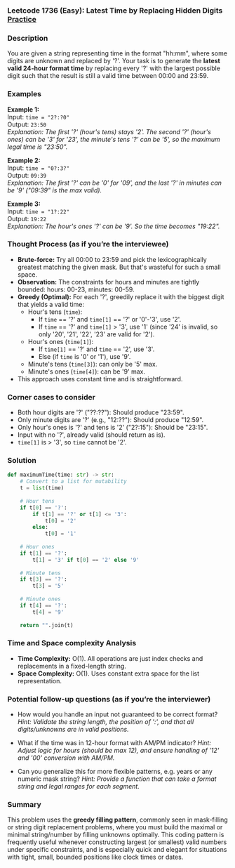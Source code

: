 ### Leetcode 1736 (Easy): Latest Time by Replacing Hidden Digits [Practice](https://leetcode.com/problems/latest-time-by-replacing-hidden-digits)

### Description  
You are given a string representing time in the format "hh:mm", where some digits are unknown and replaced by '?'. Your task is to generate the **latest valid 24-hour format time** by replacing every '?' with the largest possible digit such that the result is still a valid time between 00:00 and 23:59.

### Examples  

**Example 1:**  
Input: `time = "2?:?0"`  
Output: `23:50`  
*Explanation: The first '?' (hour's tens) stays '2'. The second '?' (hour's ones) can be '3' for '23', the minute's tens '?' can be '5', so the maximum legal time is "23:50".*

**Example 2:**  
Input: `time = "0?:3?"`  
Output: `09:39`  
*Explanation: The first '?' can be '0' for '09', and the last '?' in minutes can be '9' ("09:39" is the max valid).*

**Example 3:**  
Input: `time = "1?:22"`  
Output: `19:22`  
*Explanation: The hour's ones '?' can be '9'. So the time becomes "19:22".*

### Thought Process (as if you’re the interviewee)  
- **Brute-force:** Try all 00:00 to 23:59 and pick the lexicographically greatest matching the given mask. But that's wasteful for such a small space.
- **Observation:** The constraints for hours and minutes are tightly bounded: hours: 00-23, minutes: 00-59.
- **Greedy (Optimal):** For each '?', greedily replace it with the biggest digit that yields a valid time:
  - Hour's tens (`time`): 
    - If `time` == '?' and `time[1]` == '?' or '0'-'3', use '2'. 
    - If `time` == '?' and `time[1]` > '3', use '1' (since '24' is invalid, so only '20', '21', '22', '23' are valid for '2').
  - Hour's ones (`time[1]`): 
    - If `time[1]` == '?' and `time` == '2', use '3'.
    - Else (if `time` is '0' or '1'), use '9'.
  - Minute's tens (`time[3]`): can only be '5' max.
  - Minute's ones (`time[4]`): can be '9' max.
- This approach uses constant time and is straightforward.

### Corner cases to consider  
- Both hour digits are '?' ("??:??"): Should produce "23:59".
- Only minute digits are '?' (e.g., "12:??"): Should produce "12:59".
- Only hour's ones is '?' and tens is '2' ("2?:15"): Should be "23:15".
- Input with no '?', already valid (should return as is).
- `time[1]` is > '3', so `time` cannot be '2'.

### Solution

```python
def maximumTime(time: str) -> str:
    # Convert to a list for mutability
    t = list(time)
    
    # Hour tens
    if t[0] == '?':
        if t[1] == '?' or t[1] <= '3':
            t[0] = '2'
        else:
            t[0] = '1'
    
    # Hour ones
    if t[1] == '?':
        t[1] = '3' if t[0] == '2' else '9'
    
    # Minute tens
    if t[3] == '?':
        t[3] = '5'
    
    # Minute ones
    if t[4] == '?':
        t[4] = '9'
    
    return "".join(t)
```

### Time and Space complexity Analysis  

- **Time Complexity:** O(1). All operations are just index checks and replacements in a fixed-length string.
- **Space Complexity:** O(1). Uses constant extra space for the list representation.

### Potential follow-up questions (as if you’re the interviewer)  

- How would you handle an input not guaranteed to be correct format?
  *Hint: Validate the string length, the position of ':', and that all digits/unknowns are in valid positions.*

- What if the time was in 12-hour format with AM/PM indicator?
  *Hint: Adjust logic for hours (should be max 12), and ensure handling of '12' and '00' conversion with AM/PM.*

- Can you generalize this for more flexible patterns, e.g. years or any numeric mask string?
  *Hint: Provide a function that can take a format string and legal ranges for each segment.*

### Summary
This problem uses the **greedy filling pattern**, commonly seen in mask-filling or string digit replacement problems, where you must build the maximal or minimal string/number by filling unknowns optimally. This coding pattern is frequently useful whenever constructing largest (or smallest) valid numbers under specific constraints, and is especially quick and elegant for situations with tight, small, bounded positions like clock times or dates.